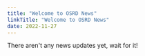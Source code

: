 ```yaml
---
title: "Welcome to OSRD News"
linkTitle: "Welcome to OSRD News"
date: 2022-11-27
---
```


There aren't any news updates yet, wait for it!